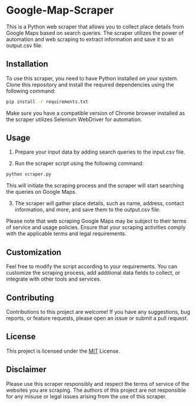 # Google-Map-Scraper
This is a Python web scraper that allows you to collect place details from Google Maps based on search queries. The scraper utilizes the power of automation and web scraping to extract information and save it to an output.csv file.

## Installation
To use this scraper, you need to have Python installed on your system. Clone this repository and install the required dependencies using the following command:
```bash
pip install -r requirements.txt
```
Make sure you have a compatible version of Chrome browser installed as the scraper utilizes Selenium WebDriver for automation.

## Usage
1. Prepare your input data by adding search queries to the input.csv file.

2. Run the scraper script using the following command:
```bash
python scraper.py
```
This will initiate the scraping process and the scraper will start searching the queries on Google Maps.

3. The scraper will gather place details, such as name, address, contact information, and more, and save them to the output.csv file.

Please note that web scraping Google Maps may be subject to their terms of service and usage policies. Ensure that your scraping activities comply with the applicable terms and legal requirements.

## Customization
Feel free to modify the script according to your requirements. You can customize the scraping process, add additional data fields to collect, or integrate with other tools and services.

## Contributing
Contributions to this project are welcome! If you have any suggestions, bug reports, or feature requests, please open an issue or submit a pull request.

## License
This project is licensed under the [MIT](https://choosealicense.com/licenses/mit/) License.

## Disclaimer
Please use this scraper responsibly and respect the terms of service of the websites you are scraping. The authors of this project are not responsible for any misuse or legal issues arising from the use of this scraper.
